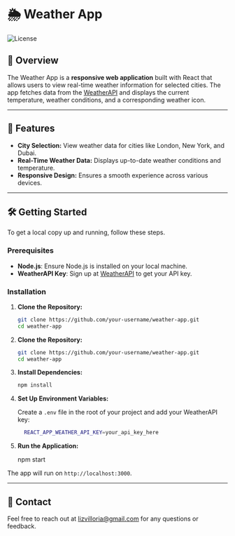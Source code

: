 # 🌦️ Weather App

![License](https://img.shields.io/badge/license-MIT-green)

## 🌟 Overview

The Weather App is a **responsive web application** built with React that allows users to view real-time weather information for selected cities. The app fetches data from the [WeatherAPI](https://www.weatherapi.com/) and displays the current temperature, weather conditions, and a corresponding weather icon.

---

## 🚀 Features

- **City Selection:** View weather data for cities like London, New York, and Dubai.
- **Real-Time Weather Data:** Displays up-to-date weather conditions and temperature.
- **Responsive Design:** Ensures a smooth experience across various devices.

---

## 🛠️ Getting Started

To get a local copy up and running, follow these steps.

### Prerequisites

- **Node.js**: Ensure Node.js is installed on your local machine.
- **WeatherAPI Key**: Sign up at [WeatherAPI](https://www.weatherapi.com/) to get your API key.

### Installation

1. **Clone the Repository:**

   ```bash
   git clone https://github.com/your-username/weather-app.git
   cd weather-app

1. **Clone the Repository:**

   ```bash
   git clone https://github.com/your-username/weather-app.git
   cd weather-app

2. **Install Dependencies:**

   ```bash
   npm install

3. **Set Up Environment Variables:**

   Create a `.env` file in the root of your project and add your WeatherAPI key:
   ```bash
     REACT_APP_WEATHER_API_KEY=your_api_key_here

4. **Run the Application:**

   npm start

The app will run on `http://localhost:3000`.

---

## 📧 Contact

Feel free to reach out at [lizvilloria@gmail.com](mailto:lizvilloria@gmail.com) for any questions or feedback.
